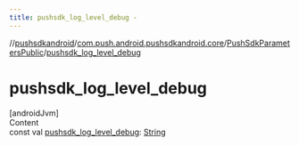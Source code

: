 ```yaml
---
title: pushsdk_log_level_debug -
---
```

//[pushsdkandroid](../../index.md)/[com.push.android.pushsdkandroid.core](../index.md)/[PushSdkParametersPublic](index.md)/[pushsdk_log_level_debug](pushsdk_log_level_debug.md)



# pushsdk_log_level_debug  
[androidJvm]  
Content  
const val [pushsdk_log_level_debug](pushsdk_log_level_debug.md): [String](https://kotlinlang.org/api/latest/jvm/stdlib/kotlin/-string/index.html)  



